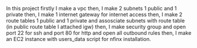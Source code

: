 In this project firstly I make a vpc
then, I make 2 subnets 1 public and 1 private
then, I make 1 internet gateway for internet access
then, I make 2 route tables 1 public and 1 private and assosciate subnets with route table (in public route table I attached igw)
then, I make security group and open port 22 for ssh and port 80 for http and open all outbound rules
then, I make an EC2 instance with users_data script for nfinx installation.

